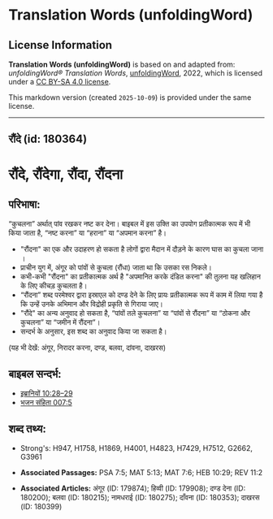 # Translation Words (unfoldingWord)

## License Information

**Translation Words (unfoldingWord)** is based on and adapted from: _unfoldingWord® Translation Words_, [unfoldingWord](https://unfoldingword.org/utw), 2022, which is licensed under a [CC BY-SA 4.0 license](https://creativecommons.org/licenses/by-sa/4.0/legalcode.en).

This markdown version (created `2025-10-09`) is provided under the same license.



--------------------------------

## रौंदे (id: 180364)

रौंदे, रौंदेगा, रौंदा, रौंदना
=============================

परिभाषा:
--------

“कुचलना” अर्थात् पांव रखकर नष्ट कर देना। बाइबल में इस उक्ति का उपयोग प्रतीकात्मक रूप में भी किया जाता है, “नष्ट करना” या “हराना” या “अपमान करना” है।

* "रौंदना" का एक और उदाहरण हो सकता है लोगों द्वारा मैदान में दौड़ने के कारण घास का कुचला जाना ।
* प्राचीन युग में, अंगूर को पांवों से कुचला (रौंधा) जाता था कि उसका रस निकले।
* कभी\-कभी "रौंदना" का प्रतीकात्मक अर्थ है "अपमानित करके दंडित करना" की तुलना यह खलिहान के लिए कीचड़ कुचलता है।
* “रौंदना” शब्द परमेश्वर द्वारा इस्राएल को दण्ड देने के लिए प्रायः प्रतीकात्मक रूप में काम में लिया गया है कि उन्हें उनके अभिमान और विद्रोही प्रकृति से गिराया जाए।
* "रौंदे" का अन्य अनुवाद हो सकता है, “पांवों तले कुचलना” या “पांवों से रौंदना” या “ठोकना और कुचलना” या “जमीन में रौंदना”।
* सन्दर्भ के अनुसार, इस शब्द का अनुवाद किया जा सकता है।

(यह भी देखें: अंगूर, निरादर करना, दण्ड, बलवा, दांवना, दाखरस)

बाइबल सन्दर्भ:
--------------

* [इब्रानियों 10:28–29](https://ref.ly/Heb10:28-Heb10:29)
* [भजन संहिता 007:5](rc://*/tn/help/psa/007/005)

शब्द तथ्य:
----------

* Strong's: H947, H1758, H1869, H4001, H4823, H7429, H7512, G2662, G3961

* **Associated Passages:** PSA 7:5; MAT 5:13; MAT 7:6; HEB 10:29; REV 11:2
* **Associated Articles:** अंगूर (ID: 179874); हिव्वी (ID: 179908); दण्ड देना (ID: 180200); बलवा  (ID: 180215); नामधराई (ID: 180275); दाँवना (ID: 180353); दाखरस (ID: 180399)

